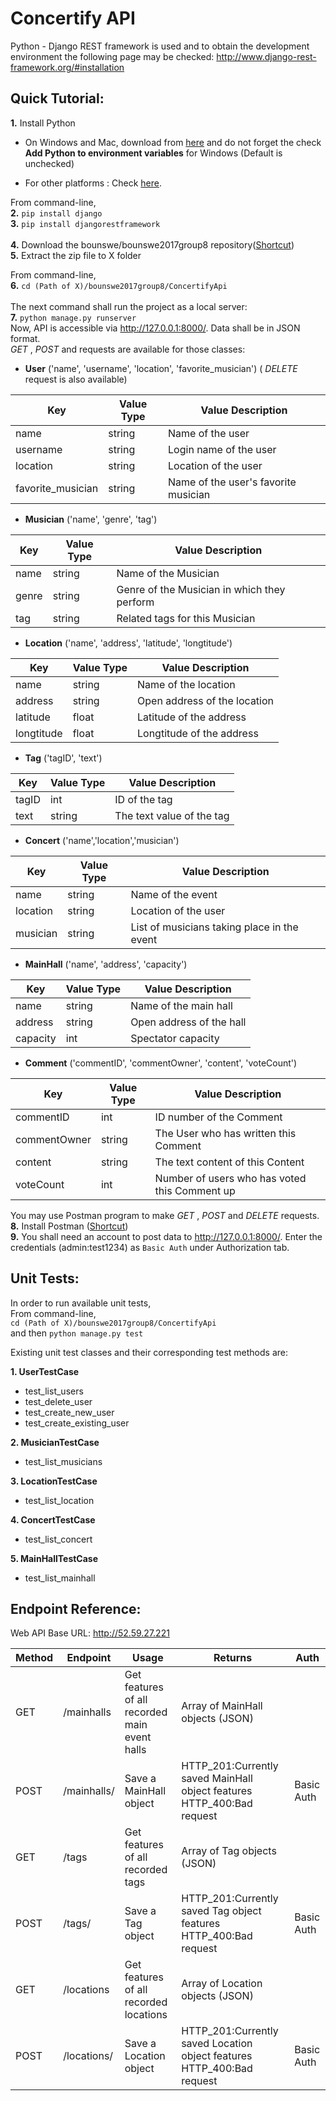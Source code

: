 # Concertify API

Python - Django REST framework is used and to obtain the development environment the following page may be checked: http://www.django-rest-framework.org/#installation

## **Quick Tutorial:**  
**1.** Install Python
 - On Windows and Mac, download from [here](https://www.python.org/downloads) and do not forget the check **Add Python to environment variables** for Windows (Default is unchecked)
 
 - For other platforms : Check [here](https://docs.python.org/3/using/unix.html).


From command-line,  
**2.** `pip install django`  
**3.** `pip install djangorestframework`  
<br/>
**4.** Download the bounswe/bounswe2017group8 repository([Shortcut](https://github.com/bounswe/bounswe2017group8/archive/master.zip))  
**5.** Extract the zip file to X folder

From command-line,  
**6.** `cd (Path of X)/bounswe2017group8/ConcertifyApi`  
<br/>
 The next command shall run the project as a local server:  
**7.** `python manage.py runserver`  
Now, API is accessible via http://127.0.0.1:8000/. Data shall be in JSON format.  
_GET_ , _POST_ and  requests are available for those classes:
* **User** ('name', 'username', 'location', 'favorite_musician') ( _DELETE_ request is also available)

| Key               | Value Type | Value Description                    |
| ----------------- | ---------- | ------------------------------------ |
| name              | string     | Name of the user                     |
| username          | string     | Login name of the user               |
| location          | string     | Location of the user                 |
| favorite_musician | string     | Name of the user's favorite musician |

* **Musician** ('name', 'genre', 'tag')

| Key        | Value Type | Value Description                           |
| ---------- | ---------- | ------------------------------------------- |
| name       | string     | Name of the Musician                        |
| genre      | string     | Genre of the Musician in which they perform |
| tag        | string     | Related tags for this Musician              |

* **Location** ('name', 'address', 'latitude', 'longtitude')

| Key        | Value Type | Value Description            |
| ---------- | ---------- | ---------------------------- |
| name       | string     | Name of the location         |
| address    | string     | Open address of the location |
| latitude   | float      | Latitude of the address      |
| longtitude | float      | Longtitude of the address    |

* **Tag** ('tagID', 'text')

| Key      | Value Type | Value Description         |
| -------- | ---------- | ------------------------- |
| tagID    | int        | ID of the tag             |
| text     | string     | The text value of the tag |

* **Concert** ('name','location','musician')

| Key        | Value Type | Value Description                           |
| ---------- | ---------- | ------------------------------------------- |
| name       | string     | Name of the event                           |
| location   | string     | Location of the user                        |
| musician   | string     | List of musicians taking place in the event |

* **MainHall** ('name', 'address', 'capacity')

| Key      | Value Type | Value Description        |
| -------- |----------- | ------------------------ |
| name     | string     | Name of the main hall    |
| address  | string     | Open address of the hall |
| capacity | int        | Spectator capacity       |

* **Comment** ('commentID', 'commentOwner', 'content', 'voteCount')

| Key         | Value Type | Value Description                             |
| ----------- | ---------- | --------------------------------------------- |
| commentID   | int        | ID number of the Comment                      |
| commentOwner| string     | The User who has written this Comment         |
| content     | string     | The text content of this Content              |
| voteCount   | int        | Number of users who has voted this Comment up |


You may use Postman program to make _GET_ , _POST_ and _DELETE_ requests.  
**8.** Install Postman ([Shortcut](https://www.getpostman.com/))  
**9.** You shall need an account to post data to http://127.0.0.1:8000/. Enter the credentials (admin:test1234) as `Basic Auth` under Authorization tab.

## **Unit Tests:**  
In order to run available unit tests,  
From command-line,  
`cd (Path of X)/bounswe2017group8/ConcertifyApi`  
and then `python manage.py test`  

Existing unit test classes and their corresponding test methods are:  
  
**1. UserTestCase**
* test_list_users
* test_delete_user
* test_create_new_user
* test_create_existing_user

**2. MusicianTestCase**
* test_list_musicians

**3. LocationTestCase**
* test_list_location

**4. ConcertTestCase**
* test_list_concert

**5. MainHallTestCase**
* test_list_mainhall

## **Endpoint Reference:**

Web API Base URL: http://52.59.27.221

|Method|Endpoint|Usage|Returns|Auth|
|------|--------|-----|-------|----|
|GET|/mainhalls|Get features of all recorded main event halls|Array of MainHall objects (JSON)| |
|POST|/mainhalls/|Save a MainHall object|HTTP_201:Currently saved MainHall object features  HTTP_400:Bad request|Basic Auth|
|GET|/tags|Get features of all recorded tags|Array of Tag objects (JSON)| |
|POST|/tags/|Save a Tag object|HTTP_201:Currently saved Tag object features  HTTP_400:Bad request|Basic Auth|
|GET|/locations|Get features of all recorded locations|Array of Location objects (JSON)| |
|POST|/locations/|Save a Location object|HTTP_201:Currently saved Location object features  HTTP_400:Bad request|Basic Auth|
